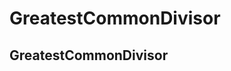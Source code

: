 # GreatestCommonDivisor
<!DOCTYPE html>
<html>
<body>

<h2>GreatestCommonDivisor</h2>

<p id="demo"></p>

<script>
function myFunction(var n,var n1,var I,var HCF,var LCM)
for(i=2;i<n;i++)
if(n%i==0 & n1%i==0)
{
	HCF=I;
	break;
}
if(HCF==0)
{
	HCF=1;
	LCM=(n*n1)/HCF;
}

document.getElementById("demo").innerHTML="The HCF and LCM values are" + "HCF" + "LCM";
</script>

</body>
</html>
